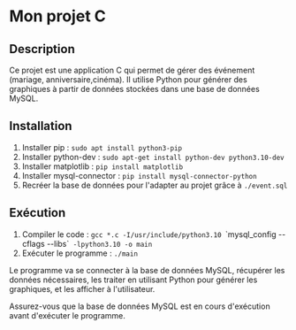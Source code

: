 # Mon projet C

## Description

Ce projet est une application C qui permet de gérer des événement (mariage, anniversaire,cinéma). Il utilise Python pour générer des graphiques à partir de données stockées dans une base de données MySQL.

## Installation

1. Installer pip : `sudo apt install python3-pip`
2. Installer python-dev : `sudo apt-get install python-dev python3.10-dev`
3. Installer matplotlib : `pip install matplotlib`
4. Installer mysql-connector : `pip install mysql-connector-python`
5. Recréer la base de données pour l'adapter au projet grâce à `./event.sql`

## Exécution

1. Compiler le code : `gcc *.c -I/usr/include/python3.10 `\`mysql_config --cflags --libs\`` -lpython3.10 -o main`
2. Exécuter le programme : `./main`

Le programme va se connecter à la base de données MySQL, récupérer les données nécessaires, les traiter en utilisant Python pour générer les graphiques, et les afficher à l'utilisateur.

Assurez-vous que la base de données MySQL est en cours d'exécution avant d'exécuter le programme.
